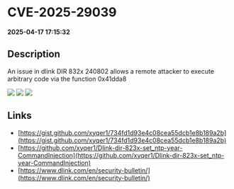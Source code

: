 # CVE-2025-29039

**2025-04-17 17:15:32**

## Description
An issue in dlink DIR 832x 240802 allows a remote attacker to execute arbitrary code via the function 0x41dda8

![](https://img.shields.io/static/v1?label=Score&message=7.2&color=red)
![](https://img.shields.io/static/v1?label=Severity&message=HIGH&color=red)
![](https://img.shields.io/static/v1?label=CWE&message=RCE&color=green)

## Links
- [https://gist.github.com/xyqer1/734fd1d93e4c08cea55dcb1e8b189a2b](https://gist.github.com/xyqer1/734fd1d93e4c08cea55dcb1e8b189a2b)
- [https://github.com/xyqer1/Dlink-dir-823x-set_ntp-year-CommandInjection](https://github.com/xyqer1/Dlink-dir-823x-set_ntp-year-CommandInjection)
- [https://www.dlink.com/en/security-bulletin/](https://www.dlink.com/en/security-bulletin/)
